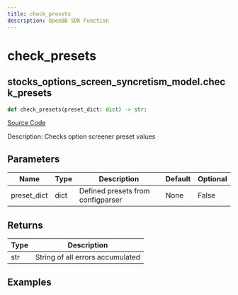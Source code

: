 ```yaml
---
title: check_presets
description: OpenBB SDK Function
---
```

# check_presets

## stocks_options_screen_syncretism_model.check_presets

```python
def check_presets(preset_dict: dict) -> str:
```
[Source Code](https://github.com/OpenBB-finance/OpenBBTerminal/tree/main/openbb_terminal/stocks/options/screen/syncretism_model.py#L251)

Description: Checks option screener preset values

## Parameters

| Name | Type | Description | Default | Optional |
| ---- | ---- | ----------- | ------- | -------- |
| preset_dict | dict | Defined presets from configparser | None | False |

## Returns

| Type | Description |
| ---- | ----------- |
| str | String of all errors accumulated |

## Examples

